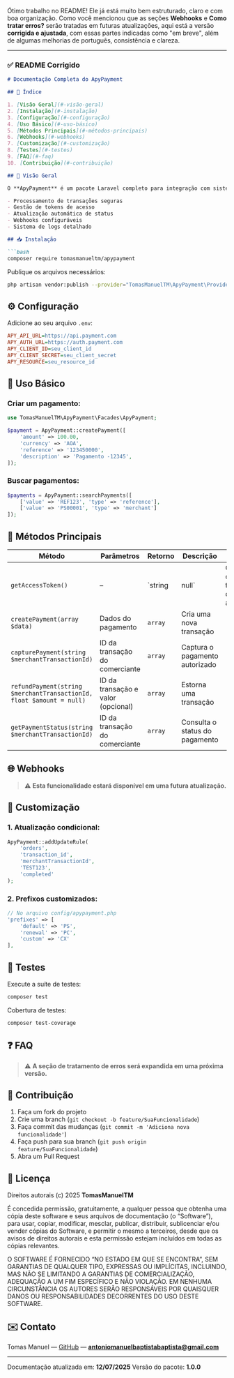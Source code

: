 Ótimo trabalho no README! Ele já está muito bem estruturado, claro e com boa organização. Como você mencionou que as seções **Webhooks** e **Como tratar erros?** serão tratadas em futuras atualizações, aqui está a versão **corrigida e ajustada**, com essas partes indicadas como "em breve", além de algumas melhorias de português, consistência e clareza.

---

### ✅ README Corrigido

````markdown
# Documentação Completa do ApyPayment

## 📌 Índice

1. [Visão Geral](#-visão-geral)
2. [Instalação](#-instalação)
3. [Configuração](#-configuração)
4. [Uso Básico](#-uso-básico)
5. [Métodos Principais](#-métodos-principais)
6. [Webhooks](#-webhooks)
7. [Customização](#-customização)
8. [Testes](#-testes)
9. [FAQ](#-faq)
10. [Contribuição](#-contribuição)

## 🌟 Visão Geral

O **ApyPayment** é um pacote Laravel completo para integração com sistemas de pagamento, oferecendo:

- Processamento de transações seguras
- Gestão de tokens de acesso
- Atualização automática de status
- Webhooks configuráveis
- Sistema de logs detalhado

## 📥 Instalação

```bash
composer require tomasmanueltm/apypayment
````

Publique os arquivos necessários:

```bash
php artisan vendor:publish --provider="TomasManuelTM\ApyPayment\Providers\ApyPaymentServiceProvider"
```

## ⚙️ Configuração

Adicione ao seu arquivo `.env`:

```ini
APY_API_URL=https://api.payment.com
APY_AUTH_URL=https://auth.payment.com
APY_CLIENT_ID=seu_client_id
APY_CLIENT_SECRET=seu_client_secret
APY_RESOURCE=seu_resource_id
```

## 🚀 Uso Básico

### Criar um pagamento:

```php
use TomasManuelTM\ApyPayment\Facades\ApyPayment;

$payment = ApyPayment::createPayment([
    'amount' => 100.00,
    'currency' => 'AOA',
    'reference' => '123450000',
    'description' => 'Pagamento -12345',
]);
```

### Buscar pagamentos:

```php
$payments = ApyPayment::searchPayments([
    ['value' => 'REF123', 'type' => 'reference'],
    ['value' => 'PS00001', 'type' => 'merchant']
]);
```

## 🔧 Métodos Principais

| Método                                                               | Parâmetros                         | Retorno  | Descrição                      |                         |
| -------------------------------------------------------------------- | ---------------------------------- | -------- | ------------------------------ | ----------------------- |
| `getAccessToken()`                                                   | –                                  | \`string | null\`                         | Obtém o token de acesso |
| `createPayment(array $data)`                                         | Dados do pagamento                 | `array`  | Cria uma nova transação        |                         |
| `capturePayment(string $merchantTransactionId)`                      | ID da transação do comerciante     | `array`  | Captura o pagamento autorizado |                         |
| `refundPayment(string $merchantTransactionId, float $amount = null)` | ID da transação e valor (opcional) | `array`  | Estorna uma transação          |                         |
| `getPaymentStatus(string $merchantTransactionId)`                    | ID da transação do comerciante     | `array`  | Consulta o status do pagamento |                         |

## 🌐 Webhooks

> ⚠️ **Esta funcionalidade estará disponível em uma futura atualização.**

## 🎨 Customização

### 1. Atualização condicional:

```php
ApyPayment::addUpdateRule(
    'orders', 
    'transaction_id',
    'merchantTransactionId',
    'TEST123',
    'completed'
);
```

### 2. Prefixos customizados:

```php
// No arquivo config/apypayment.php
'prefixes' => [
    'default' => 'PS',
    'renewal' => 'PC',
    'custom' => 'CX'
],
```

## 🧪 Testes

Execute a suíte de testes:

```bash
composer test
```

Cobertura de testes:

```bash
composer test-coverage
```

## ❓ FAQ

> ⚠️ **A seção de tratamento de erros será expandida em uma próxima versão.**

## 🤝 Contribuição

1. Faça um fork do projeto
2. Crie uma branch (`git checkout -b feature/SuaFuncionalidade`)
3. Faça commit das mudanças (`git commit -m 'Adiciona nova funcionalidade'`)
4. Faça push para sua branch (`git push origin feature/SuaFuncionalidade`)
5. Abra um Pull Request

## 📄 Licença

Direitos autorais (c) 2025 **TomasManuelTM**

É concedida permissão, gratuitamente, a qualquer pessoa que obtenha uma cópia deste software e seus arquivos de documentação (o “Software”), para usar, copiar, modificar, mesclar, publicar, distribuir, sublicenciar e/ou vender cópias do Software, e permitir o mesmo a terceiros, desde que os avisos de direitos autorais e esta permissão estejam incluídos em todas as cópias relevantes.

O SOFTWARE É FORNECIDO “NO ESTADO EM QUE SE ENCONTRA”, SEM GARANTIAS DE QUALQUER TIPO, EXPRESSAS OU IMPLÍCITAS, INCLUINDO, MAS NÃO SE LIMITANDO A GARANTIAS DE COMERCIALIZAÇÃO, ADEQUAÇÃO A UM FIM ESPECÍFICO E NÃO VIOLAÇÃO. EM NENHUMA CIRCUNSTÂNCIA OS AUTORES SERÃO RESPONSÁVEIS POR QUAISQUER DANOS OU RESPONSABILIDADES DECORRENTES DO USO DESTE SOFTWARE.

## ✉️ Contato

Tomas Manuel — [GitHub](https://github.com/tomasmanueltm) — **[antoniomanuelbaptistabaptista@gmail.com](mailto:antoniomanuelbaptistabaptista@gmail.com)**

---

Documentação atualizada em: **12/07/2025**
Versão do pacote: **1.0.0**